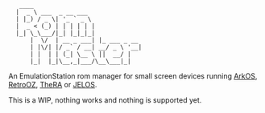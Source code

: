 ```
   ____                          
  |  _ \ ___  _ __ ___           
  | |_) / _ \| '_ ` _ \          
  |  _ < (_) | | | | | |         
  |_| \_\___/|_| |_|_|_|  
      |  \/  | __ _ ___| |_ ___ _ __ 
      | |\/| |/ _` / __| __/ _ \ '__|
      | |  | | (_| \__ \ ||  __/ |   
      |_|  |_|\__,_|___/\__\___|_| 
```      
An EmulationStation rom manager for small screen devices running [ArkOS](https://github.com/christianhaitian/arkos), [RetroOZ](https://github.com/southoz/RetroOZ), [TheRA](https://techtoytinker.com/theretroarena) or [JELOS](https://github.com/JustEnoughLinuxOS/distribution).

This is a WIP, nothing works and nothing is supported yet.
